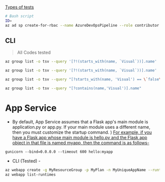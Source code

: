 [Types of tests](python/test)

```sh
# Bash script
ID=
az ad sp create-for-rbac --name AzureDevOpsPipeline --role contributor --scopes /subscriptions/$ID
```
## CLI 
> All Codes tested 
```sh
az group list -o tsv --query '[?!(starts_with(name, `Visual`))].name' | xargs -otl az group delete --no-wait --yes -n

az group list -o tsv --query '[?!(starts_with(name, `Visual`))].name'

az group list -o tsv --query "[?starts_with(name, 'Visual') == \`false\`].name"

az group list -o tsv --query "[?contains(name,'Visual')].name"
```

# App Service
- By default, App Service assumes that a Flask app's main module is application.py or app.py. If your main module uses a different name, then you must customize the startup command. )
[ For example, if you have a Flask app whose main module is hello.py and the Flask app object in that file is named myapp, then the command is as follows- ](https://learn.microsoft.com/en-us/azure/app-service/configure-language-python)

`gunicorn --bind=0.0.0.0 --timeout 600 hello:myapp`
- CLI (Tested) -
```sh
az webapp create -g MyResourceGroup -p MyPlan -n MyUniqueAppName --runtime "PYTHON:3.12"
az webapp list-runtimes
```


